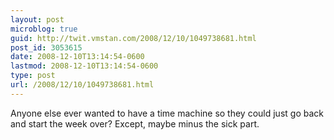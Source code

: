 ```yaml
---
layout: post
microblog: true
guid: http://twit.vmstan.com/2008/12/10/1049738681.html
post_id: 3053615
date: 2008-12-10T13:14:54-0600
lastmod: 2008-12-10T13:14:54-0600
type: post
url: /2008/12/10/1049738681.html
---
```

Anyone else ever wanted to have a time machine so they could just go back and start the week over? Except, maybe minus the sick part.
